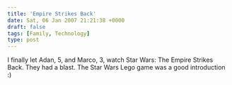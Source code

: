 ```yaml
---
title: 'Empire Strikes Back'
date: Sat, 06 Jan 2007 21:21:38 +0000
draft: false
tags: [Family, Technology]
type: post
---
```


I finally let Adan, 5, and Marco, 3, watch Star Wars: The Empire Strikes Back. They had a blast. The Star Wars Lego game was a good introduction :)